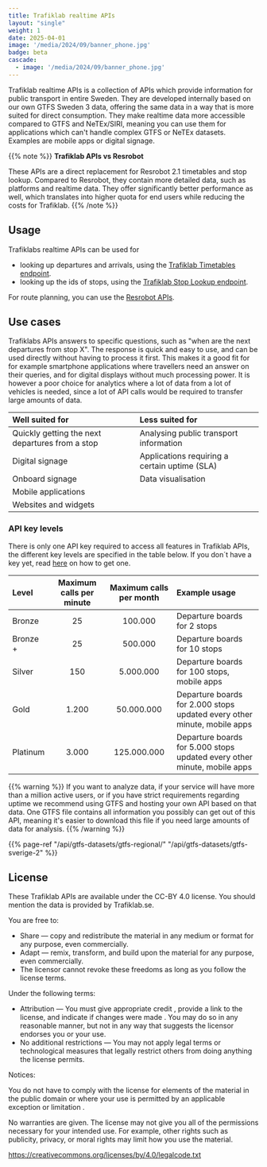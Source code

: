 ```yaml
---
title: Trafiklab realtime APIs
layout: "single"
weight: 1
date: 2025-04-01
image: '/media/2024/09/banner_phone.jpg'
badge: beta
cascade:
  - image: '/media/2024/09/banner_phone.jpg'
---
```


Trafiklab realtime APIs is a collection of APIs which provide information for public transport in entire Sweden. They are developed internally based on our
own GTFS
Sweden 3 data, offering the same data in a way that is more suited for direct consumption. They make realtime data more accessible compared to GTFS and
NeTEx/SIRI, meaning you can use them for applications which can't handle complex GTFS or NeTEx datasets. Examples are mobile apps or digital signage.

{{% note %}}
**Trafiklab APIs vs Resrobot**

These APIs are a direct replacement for Resrobot 2.1 timetables and stop lookup. Compared to Resrobot, they
contain more detailed data, such as platforms and realtime data. They offer significantly better performance as well, which translates into higher quota for end
users while reducing the costs for Trafiklab.
{{% /note %}}

## Usage

Trafiklabs realtime APIs can be used for
- looking up departures and arrivals, using the [Trafiklab Timetables endpoint](timetables). 
- looking up the ids of stops, using the [Trafiklab Stop Lookup endpoint](stop-lookup).

For route planning, you can use the [Resrobot APIs](../resrobot-v21).

## Use cases

Trafiklabs APIs answers to specific questions, such as "when are the next departures from stop X". The response
is quick and easy to use, and can be used directly without having to process it first. This makes it a good fit for for
example smartphone applications where travellers need an answer on their queries, and for digital displays without much processing power.
It is however a poor choice for analytics where a lot of data from a lot of vehicles is needed, since a lot of API calls would be required to transfer large
amounts of data.

| Well suited for                                 | Less suited for                               |
|:------------------------------------------------|:----------------------------------------------|
| Quickly getting the next departures from a stop | Analysing public transport information        |
| Digital signage                                 | Applications requiring a certain uptime (SLA) |
| Onboard signage                                 | Data visualisation                            |
| Mobile applications                             |                                               |
| Websites and widgets                            |                                               |

### API key levels

There is only one API key required to access all features in Trafiklab APIs, the different key levels are specified in the table below. If you don´t have a key yet,
read [here](/docs/using-trafiklab/getting-api-keys) on how to get one.

| Level    | Maximum calls per minute | Maximum calls per month | Example usage                                                            |
|:---------|:------------------------:|:-----------------------:|:-------------------------------------------------------------------------|
| Bronze   |            25            |         100.000         | Departure boards for 2 stops                                             |
| Bronze + |            25            |         500.000         | Departure boards for 10 stops                                            |
| Silver   |           150            |        5.000.000        | Departure boards for 100 stops, mobile apps                              |
| Gold     |          1.200           |       50.000.000        | Departure boards for 2.000 stops updated every other minute, mobile apps |
| Platinum |          3.000           |       125.000.000       | Departure boards for 5.000 stops updated every other minute, mobile apps |

{{% warning %}} If you want to analyze data, if your service will have more than a million active users, or if you have strict requirements regarding uptime
we recommend using GTFS and hosting your own API based on that data. One GTFS file contains all information you possibly can get out of this API, meaning it's
easier to download this file if you need large amounts of data for analysis. {{% /warning %}}

{{% page-ref "/api/gtfs-datasets/gtfs-regional/" "/api/gtfs-datasets/gtfs-sverige-2" %}}

## License

These Trafiklab APIs are available under the CC-BY 4.0 license. You should mention the data is provided by Trafiklab.se.

You are free to:

- Share — copy and redistribute the material in any medium or format for any purpose, even commercially.
- Adapt — remix, transform, and build upon the material for any purpose, even commercially.
- The licensor cannot revoke these freedoms as long as you follow the license terms.

Under the following terms:

- Attribution — You must give appropriate credit , provide a link to the license, and indicate if changes were made . You may do so in any reasonable manner,
  but not in any way that suggests the licensor endorses you or your use.
- No additional restrictions — You may not apply legal terms or technological measures that legally restrict others from doing anything the license permits.

Notices:

You do not have to comply with the license for elements of the material in the public domain or where your use is permitted by an applicable exception or
limitation .

No warranties are given. The license may not give you all of the permissions necessary for your intended use. For example, other rights such as publicity,
privacy, or moral rights may limit how you use the material.

https://creativecommons.org/licenses/by/4.0/legalcode.txt